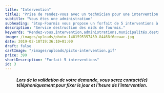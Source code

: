 ```yaml
---
title: "Intervention"
title2: "Prise de rendez-vous avec un technicien pour une intervention pour une administration sur nids de fourmis."
subtitle: "Vous êtes une administration"
subheading: "Stop-Fourmis vous propose un forfait de 5 interventions à utiliser à votre convenance au tarif de 390 euros. Ce forfait est utilisable par vous-même en tant qu'administration et il peut être utilisé pour prendre en charge les interventions auprès de vos administrés sur votre commune (planning de suivi). Les communes disposant d’un forfait sont prioritaires sur nos plannings d'intervention."
description: "Service destruction des nids de fourmis."
keywords: "Rendez-vous,intervention,administrations,municipalités,destruction,nid de fourmis,enlever nid fourmis,fourmis,fourmis charpentières,traitement nids de fourmis,alpes-maritimes,var,monaco."
image: /images/uploads/photo-1481595357459-84468f6eeaac.jpg
date: 2019-02-18T19:36:10+01:00
draft: false
cartImage: "/images/uploads/picto-intervention.gif"
price: 390
shortDescription: "Forfait 5 interventions"
id: 3
---
```


 <h5 style="text-align:center;">Lors de la validation de votre demande, vous serez contacté(e) téléphoniquement pour fixer le jour et l'heure de l'intervention.</h5>